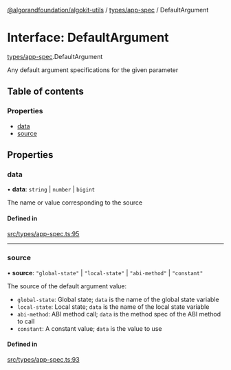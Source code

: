 [@algorandfoundation/algokit-utils](../README.md) / [types/app-spec](../modules/types_app_spec.md) / DefaultArgument

# Interface: DefaultArgument

[types/app-spec](../modules/types_app_spec.md).DefaultArgument

Any default argument specifications for the given parameter

## Table of contents

### Properties

- [data](types_app_spec.DefaultArgument.md#data)
- [source](types_app_spec.DefaultArgument.md#source)

## Properties

### data

• **data**: `string` \| `number` \| `bigint`

The name or value corresponding to the source

#### Defined in

[src/types/app-spec.ts:95](https://github.com/algorandfoundation/algokit-utils-ts/blob/main/src/types/app-spec.ts#L95)

___

### source

• **source**: ``"global-state"`` \| ``"local-state"`` \| ``"abi-method"`` \| ``"constant"``

The source of the default argument value:
 * `global-state`: Global state; `data` is the name of the global state variable
 * `local-state`: Local state; `data` is the name of the local state variable
 * `abi-method`: ABI method call; `data` is the method spec of the ABI method to call
 * `constant`: A constant value; `data` is the value to use

#### Defined in

[src/types/app-spec.ts:93](https://github.com/algorandfoundation/algokit-utils-ts/blob/main/src/types/app-spec.ts#L93)
